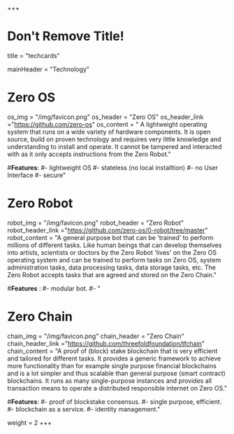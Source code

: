 +++
# Don't Remove Title!
title = "techcards"

mainHeader = "Technology"

# Zero OS
os_img = "/img/favicon.png"
os_header = "Zero OS"
os_header_link ="https://github.com/zero-os"
os_content = " A lightweight operating system that runs on a wide variety of hardware components. It is open source, build on proven technology and requires very little knowledge and understanding to install and operate. It cannot be tampered and interacted with as it only accepts instructions from the Zero Robot."

#**Features**:
#- lightweight OS
#- stateless (no local installtion)
#- no User Interface
#- secure"

# Zero Robot
robot_img = "/img/favicon.png"
robot_header = "Zero Robot"
robot_header_link ="https://github.com/zero-os/0-robot/tree/master"
robot_content = "A general purpose bot that can be 'trained' to perform millions of different tasks. Like human beings that can develop themselves into artists, scientists or doctors by the Zero Robot 'lives' on the Zero OS operating system and can be trained to perform tasks on Zero OS, system administration tasks, data processing tasks, data storage tasks, etc. The Zero Robot accepts tasks that are agreed and stored on the Zero Chain."

#**Features** :
#- modular bot.
#- "

# Zero Chain
chain_img = "/img/favicon.png"
chain_header = "Zero Chain"
chain_header_link ="https://github.com/threefoldfoundation/tfchain"
chain_content = "A proof of (block) stake blockchain that is very efficient and tailored for different tasks. It provides a generic framework to achieve more functionality than for example single purpose financial blockchains and is a lot simpler and thus scalable than general purpose (smart contract) blockchains. It runs as many single-purpose instances and provides all transaction means to operate a distributed responsible internet on Zero OS."

#**Features**:
#- proof of blockstake consensus.
#- single purpose, efficient.
#- blockchain as a service.
#- identity management."

weight = 2
+++
